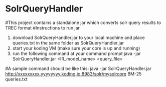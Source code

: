 # SolrQueryHandler
#This project contains a standalone jar which converts solr query results to TREC format
#Instructions to run jar
1. download SolrQueryHandler.jar to your local machine and place queries.txt in the same folder as SolrQueryHandler.jar
2. start your koding VM (make sure your core is up and running)
3. run the following command at your command prompt java -jar SolrQueryHandler.jar <KodingURL> <IR_model_name> <query_file>

#A sample command should be like this:
java -jar SolrQueryHandler.jar http://xxxxxxxxx.yyyyyyyy.koding.io:8983/solr/mysolrcore BM-25 queries.txt
